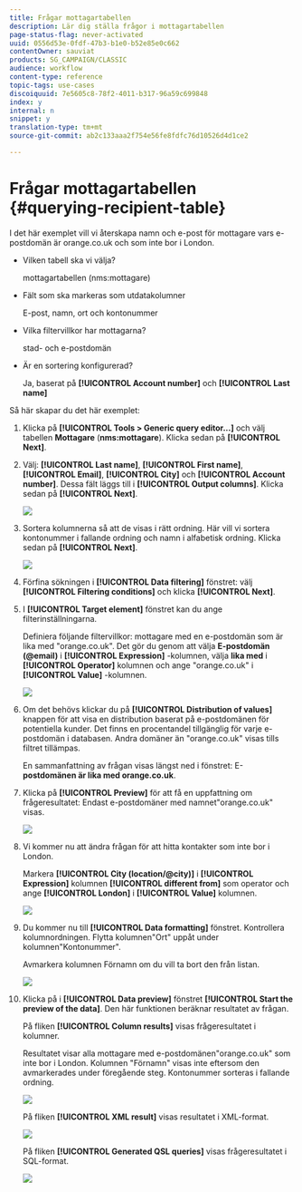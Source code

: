 ```yaml
---
title: Frågar mottagartabellen
description: Lär dig ställa frågor i mottagartabellen
page-status-flag: never-activated
uuid: 0556d53e-0fdf-47b3-b1e0-b52e85e0c662
contentOwner: sauviat
products: SG_CAMPAIGN/CLASSIC
audience: workflow
content-type: reference
topic-tags: use-cases
discoiquuid: 7e5605c8-78f2-4011-b317-96a59c699848
index: y
internal: n
snippet: y
translation-type: tm+mt
source-git-commit: ab2c133aaa2f754e56fe8fdfc76d10526d4d1ce2

---
```



# Frågar mottagartabellen {#querying-recipient-table}

I det här exemplet vill vi återskapa namn och e-post för mottagare vars e-postdomän är orange.co.uk och som inte bor i London.

* Vilken tabell ska vi välja?

   mottagartabellen (nms:mottagare)

* Fält som ska markeras som utdatakolumner

   E-post, namn, ort och kontonummer

* Vilka filtervillkor har mottagarna?

   stad- och e-postdomän

* Är en sortering konfigurerad?

   Ja, baserat på **[!UICONTROL Account number]** och **[!UICONTROL Last name]**

Så här skapar du det här exemplet:

1. Klicka på **[!UICONTROL Tools > Generic query editor...]** och välj tabellen **Mottagare** (**nms:mottagare**). Klicka sedan på **[!UICONTROL Next]**.
1. Välj: **[!UICONTROL Last name]**, **[!UICONTROL First name]**, **[!UICONTROL Email]**, **[!UICONTROL City]** och **[!UICONTROL Account number]**. Dessa fält läggs till i **[!UICONTROL Output columns]**. Klicka sedan på **[!UICONTROL Next]**.

   ![](assets/query_editor_03.png)

1. Sortera kolumnerna så att de visas i rätt ordning. Här vill vi sortera kontonummer i fallande ordning och namn i alfabetisk ordning. Klicka sedan på **[!UICONTROL Next]**.

   ![](assets/query_editor_04.png)

1. Förfina sökningen i **[!UICONTROL Data filtering]** fönstret: välj **[!UICONTROL Filtering conditions]** och klicka **[!UICONTROL Next]**.
1. I **[!UICONTROL Target element]** fönstret kan du ange filterinställningarna.

   Definiera följande filtervillkor: mottagare med en e-postdomän som är lika med &quot;orange.co.uk&quot;. Det gör du genom att välja **E-postdomän (@email)** i **[!UICONTROL Expression]** -kolumnen, välja **lika med** i **[!UICONTROL Operator]** kolumnen och ange &quot;orange.co.uk&quot; i **[!UICONTROL Value]** -kolumnen.

   ![](assets/query_editor_05.png)

1. Om det behövs klickar du på **[!UICONTROL Distribution of values]** knappen för att visa en distribution baserat på e-postdomänen för potentiella kunder. Det finns en procentandel tillgänglig för varje e-postdomän i databasen. Andra domäner än &quot;orange.co.uk&quot; visas tills filtret tillämpas.

   En sammanfattning av frågan visas längst ned i fönstret: E- **postdomänen är lika med orange.co.uk**.

1. Klicka på **[!UICONTROL Preview]** för att få en uppfattning om frågeresultatet: Endast e-postdomäner med namnet&quot;orange.co.uk&quot; visas.

   ![](assets/query_editor_nveau_17.png)

1. Vi kommer nu att ändra frågan för att hitta kontakter som inte bor i London.

   Markera **[!UICONTROL City (location/@city)]** i **[!UICONTROL Expression]** kolumnen **[!UICONTROL different from]** som operator och ange **[!UICONTROL London]** i **[!UICONTROL Value]** kolumnen.

   ![](assets/query_editor_08.png)

1. Du kommer nu till **[!UICONTROL Data formatting]** fönstret. Kontrollera kolumnordningen. Flytta kolumnen&quot;Ort&quot; uppåt under kolumnen&quot;Kontonummer&quot;.

   Avmarkera kolumnen Förnamn om du vill ta bort den från listan.

   ![](assets/query_editor_nveau_15.png)

1. Klicka på i **[!UICONTROL Data preview]** fönstret **[!UICONTROL Start the preview of the data]**. Den här funktionen beräknar resultatet av frågan.

   På fliken **[!UICONTROL Column results]** visas frågeresultatet i kolumner.

   Resultatet visar alla mottagare med e-postdomänen&quot;orange.co.uk&quot; som inte bor i London. Kolumnen &quot;Förnamn&quot; visas inte eftersom den avmarkerades under föregående steg. Kontonummer sorteras i fallande ordning.

   ![](assets/query_editor_nveau_12.png)

   På fliken **[!UICONTROL XML result]** visas resultatet i XML-format.

   ![](assets/query_editor_nveau_13.png)

   På fliken **[!UICONTROL Generated QSL queries]** visas frågeresultatet i SQL-format.

   ![](assets/query_editor_nveau_14.png)
